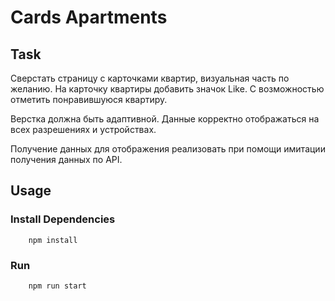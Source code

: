# Cards Apartments
## Task
Сверстать страницу с карточками квартир, визуальная часть по желанию. На карточку квартиры добавить значок Like. С возможностью отметить понравившуюся квартиру.

Верстка должна быть адаптивной. Данные корректно отображаться на всех разрешениях и устройствах.

Получение данных для отображения реализовать при помощи имитации получения данных по API.
## Usage
### Install Dependencies
````
    npm install
````
### Run
````
    npm run start
````
